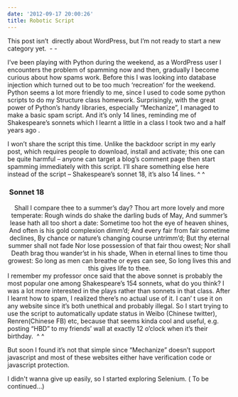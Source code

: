 ```yaml
---
date: '2012-09-17 20:00:26'
title: Robotic Script
---
```


This post isn’t  directly about WordPress, but I’m not ready to start a new category yet.  - -

I’ve been playing with Python during the weekend, as a WordPress user I encounters the problem of spamming now and then, gradually I become curious about how spams work. Before this I was looking into database injection which turned out to be too much ‘recreation’ for the weekend. Python seems a lot more friendly to me, since I used to code some python scripts to do my Structure class homework. Surprisingly, with the great power of Python’s handy libraries, especially “Mechanize”, I managed to make a basic spam script. And it’s only 14 lines, reminding me of Shakespeare’s sonnets which I learnt a little in a class I took two and a half years ago .

I won’t share the script this time. Unlike the backdoor script in my early post, which requires people to download, install and activate; this one can be quite harmful – anyone can target a blog’s comment page then start spamming immediately with this script. I’ll share something else here instead of the script – Shakespeare’s sonnet 18, it’s also 14 lines. ^ ^

###  Sonnet 18

<center>Shall I compare thee to a summer’s day?  
 Thou art more lovely and more temperate:  
 Rough winds do shake the darling buds of May,  
 And summer’s lease hath all too short a date:  
 Sometime too hot the eye of heaven shines,  
 And often is his gold complexion dimm’d;  
 And every fair from fair sometime declines,  
 By chance or nature’s changing course untrimm’d;  
 But thy eternal summer shall not fade  
 Nor lose possession of that fair thou owest;  
 Nor shall Death brag thou wander’st in his shade,  
 When in eternal lines to time thou growest:  
 So long as men can breathe or eyes can see,  
 So long lives this and this gives life to thee.</center>  
 I remember my professor once said that the above sonnet is probably the most popular one among Shakespeare’s 154 sonnets, what do you think? I was a lot more interested in the plays rather than sonnets in that class. After I learnt how to spam, I realized there’s no actual use of it. I can’ t use it on any website since it’s both unethical and probably illegal. So I start trying to use the script to automatically update status in Weibo (Chinese twitter), Renren(Chinese FB) etc, because that seems kinda cool and useful, e.g. posting “HBD” to my friends’ wall at exactly 12 o’clock when it’s their birthday.  ^ ^

But soon I found it’s not that simple since “Mechanize” doesn’t support javascript and most of these websites either have verification code or javascript protection.

I didn't wanna give up easily, so I started exploring Selenium. ( To be continued…)

 


